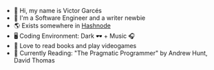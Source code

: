 - 👋 Hi, my name is Victor Garcés
- 👔 I'm a Software Engineer and a writer newbie
- 🌎 Exists somewhere in [Hashnode](https://victorgarcesg.hashnode.dev/)
- 🖥️ Coding Environment: Dark 🕶️ + Music 🎧
- 💞️ Love to read books and play videogames
- 📖 Currently Reading: "The Pragmatic Programmer" by Andrew Hunt, David Thomas

<!---
victorgarcesg/victorgarcesg is a ✨ special ✨ repository because its `README.md` (this file) appears on your GitHub profile.
You can click the Preview link to take a look at your changes.
--->
